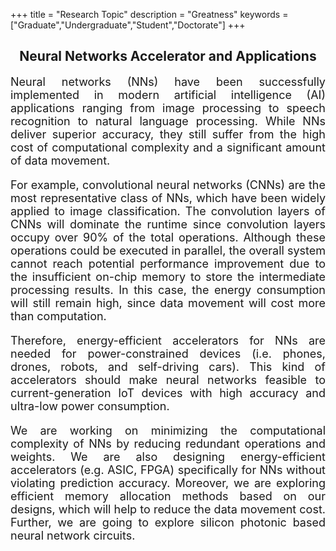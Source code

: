 +++
title = "Research Topic"
description = "Greatness"
keywords = ["Graduate","Undergraduate","Student","Doctorate"]
+++

## <center> Neural Networks Accelerator and Applications </center>
<!--[](/img/People/Sebastian.jpg)-->
<font size="+1">

<p style="text-align: justify;">
Neural networks (NNs) have been successfully implemented in modern artificial intelligence (AI) applications ranging from image processing to speech recognition to natural language processing. While NNs deliver superior accuracy, they still suffer from the high cost of computational complexity and a significant amount of data movement.
</p>

<p style="text-align: justify;">
For example, convolutional neural networks (CNNs) are the most representative class of NNs, which have been widely applied to image classification. The convolution layers of CNNs will dominate the runtime since convolution layers occupy over 90% of the total operations. Although these operations could be executed in parallel, the overall system cannot reach potential performance improvement due to the insufficient on-chip memory to store the intermediate processing results. In this case, the energy consumption will still remain high, since data movement will cost more than computation.
</p>

<p style="text-align: justify;">
Therefore, energy-efficient accelerators for NNs are needed for power-constrained devices (i.e. phones, drones, robots, and self-driving cars). This kind of accelerators should make neural networks feasible to current-generation IoT devices with high accuracy and ultra-low power consumption.
</p>

<p style="text-align: justify;">
We are working on minimizing the computational complexity of NNs by reducing redundant operations and weights. We are also designing energy-efficient accelerators (e.g. ASIC, FPGA) specifically for NNs without violating prediction accuracy. Moreover, we are exploring efficient memory allocation methods based on our designs, which will help to reduce the data movement cost. Further, we are going to explore silicon photonic based neural network circuits.
</p>

</font>
<br>
<br>

